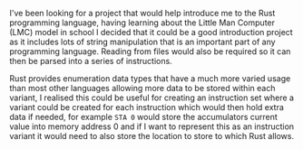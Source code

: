 I've been looking for a project that would help introduce me to the Rust programming language,
having learning about the Little Man Computer (LMC) model in school I decided that it could be
a good introduction project as it includes lots of string manipulation that is an important part
of any programming language. Reading from files would also be required so it can then be parsed
into a series of instructions.

Rust provides enumeration data types that have a much more
varied usage than most other languages allowing more data to be stored within each variant, I
realised this could be useful for creating an instruction set where a variant could be created
for each instruction which would then hold extra data if needed, for example `STA 0` would store
the accumulators current value into memory address 0 and if I want to represent this as an
instruction variant it would need to also store the location to store to which Rust allows.
